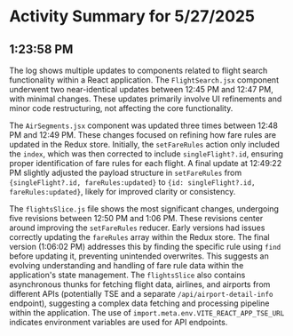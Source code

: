 # Activity Summary for 5/27/2025

## 1:23:58 PM
The log shows multiple updates to components related to flight search functionality within a React application.  The `FlightSearch.jsx` component underwent two near-identical updates between 12:45 PM and 12:47 PM, with minimal changes.  These updates primarily involve UI refinements and minor code restructuring, not affecting the core functionality.

The `AirSegments.jsx` component was updated three times between 12:48 PM and 12:49 PM.  These changes focused on refining how fare rules are updated in the Redux store. Initially, the `setFareRules` action only included the `index`, which was then corrected to include `singleFlight?.id`, ensuring proper identification of fare rules for each flight. A final update at 12:49:22 PM slightly adjusted the payload structure in `setFareRules` from `{singleFlight?.id, fareRules:updated}` to `{id: singleFlight?.id, fareRules:updated}`, likely for improved clarity or consistency.

The `flightsSlice.js` file shows the most significant changes, undergoing five revisions between 12:50 PM and 1:06 PM.  These revisions center around improving the `setFareRules` reducer.  Early versions had issues correctly updating the `fareRules` array within the Redux store. The final version (1:06:02 PM) addresses this by finding the specific rule using `find` before updating it, preventing unintended overwrites.  This suggests an evolving understanding and handling of fare rule data within the application's state management.  The `flightsSlice` also contains asynchronous thunks for fetching flight data, airlines, and airports from different APIs (potentially TSE and a separate `/api/airport-detail-info` endpoint), suggesting a complex data fetching and processing pipeline within the application.  The use of `import.meta.env.VITE_REACT_APP_TSE_URL` indicates environment variables are used for API endpoints.
